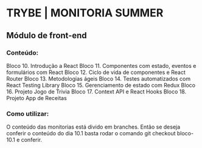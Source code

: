 # TRYBE | MONITORIA SUMMER

## Módulo de front-end

### Conteúdo:
Bloco 10. Introdução a React
Bloco 11. Componentes com estado, eventos e formulários com React
Bloco 12. Ciclo de vida de componentes e React Router
Bloco 13. Metodologias ágeis
Bloco 14. Testes automatizados com React Testing Library
Bloco 15. Gerenciamento de estado com Redux
Bloco 16. Projeto Jogo de Trivia
Bloco 17. Context API e React Hooks
Bloco 18. Projeto App de Receitas

### Como utilizar:
O conteúdo das monitorias está divido em branches. Então se deseja conferir o conteúdo do dia 10.1 basta rodar o comando git checkout bloco-10.1 e conferir.
